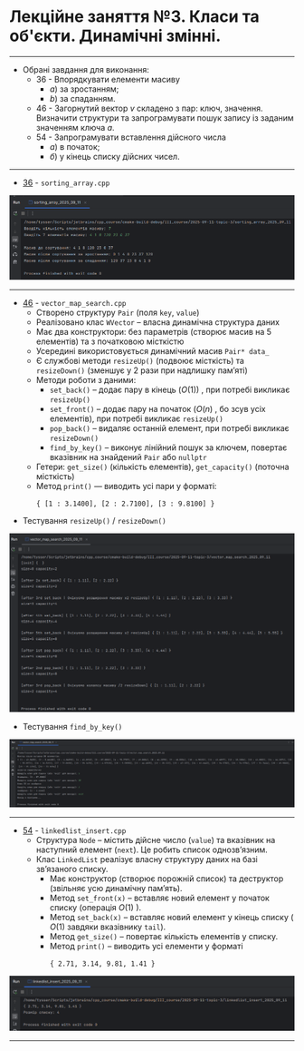 # Лекційне заняття №3. Класи та об'єкти. Динамічні змінні.

---

 * Обрані завдання для виконання:
   * 36 - Впорядкувати елементи масиву 
     * $a)$ за зростанням; 
     * $b)$ за спаданням.
   * 46 - Загорнутий вектор $v$ складено з пар: ключ, значення. Визначити структури та запрограмувати пошук запису із заданим значенням ключа $a$.
   * 54 - Запрограмувати вставлення дійсного числа 
     * $a)$ в початок; 
     * $б)$ у кінець
     списку дійсних чисел.

---

- [36](https://github.com/yourhostel/cpp_course/blob/main/III_course/2025-09-11-topic-3/sorting_array.cpp) - `sorting_array.cpp`

![Знімок екрана з 2025-09-11 02-28-53.png](screenshots/%D0%97%D0%BD%D1%96%D0%BC%D0%BE%D0%BA%20%D0%B5%D0%BA%D1%80%D0%B0%D0%BD%D0%B0%20%D0%B7%202025-09-11%2002-28-53.png)

---

- [46](https://github.com/yourhostel/cpp_course/blob/main/III_course/2025-09-11-topic-3/vector_map_search.cpp) - `vector_map_search.cpp`
  * Створено структуру `Pair` (поля `key`, `value`)
  * Реалізовано клас `WVector` – власна динамічна структура даних
  * Має два конструктори: без параметрів (створює масив на 5 елементів) та з початковою місткістю
  * Усередині використовується динамічний масив `Pair* data_`
  * Є службові методи `resizeUp()` (подвоює місткість) та `resizeDown()` (зменшує у 2 рази при надлишку пам’яті)
  * Методи роботи з даними:
      - `set_back()` – додає пару в кінець $(O(1))$ , при потребі викликає `resizeUp()`
      - `set_front()` – додає пару на початок $(O(n)$ , бо зсув усіх елементів), при потребі викликає `resizeUp()`
      - `pop_back()` – видаляє останній елемент, при потребі викликає `resizeDown()`
      - `find_by_key()` – виконує лінійний пошук за ключем, повертає вказівник на знайдений `Pair` або `nullptr`
  * Гетери: `get_size()` (кількість елементів), `get_capacity()` (поточна місткість)
  * Метод `print()` — виводить усі пари у форматі:
    ```
    { [1 : 3.1400], [2 : 2.7100], [3 : 9.8100] }
    ```
* Тестування `resizeUp()` / `resizeDown()`

![Знімок екрана з 2025-09-12 00-38-35.png](screenshots/%D0%97%D0%BD%D1%96%D0%BC%D0%BE%D0%BA%20%D0%B5%D0%BA%D1%80%D0%B0%D0%BD%D0%B0%20%D0%B7%202025-09-12%2000-38-35.png)

* Тестування `find_by_key()`

![Знімок екрана з 2025-09-12 00-58-37.png](screenshots/%D0%97%D0%BD%D1%96%D0%BC%D0%BE%D0%BA%20%D0%B5%D0%BA%D1%80%D0%B0%D0%BD%D0%B0%20%D0%B7%202025-09-12%2000-58-37.png)

---

- [54](https://github.com/yourhostel/cpp_course/blob/main/III_course/2025-09-11-topic-3/linkedlist_insert.cpp) - `linkedlist_insert.cpp`
  * Структура `Node` – містить дійсне число (`value`) та вказівник на наступний елемент (`next`). Це робить список однозв’язним.
  * Клас `LinkedList` реалізує власну структуру даних на базі зв’язаного списку.
    - Має конструктор (створює порожній список) та деструктор (звільняє усю динамічну пам’ять).
    - Метод `set_front(x)` – вставляє новий елемент у початок списку (операція $O(1)$ ).
    - Метод `set_back(x)` – вставляє новий елемент у кінець списку ( $O(1)$ завдяки вказівнику `tail`).
    - Метод `get_size()` – повертає кількість елементів у списку.
    - Метод `print()` – виводить усі елементи у форматі
      ```
      { 2.71, 3.14, 9.81, 1.41 }
      ```

![Знімок екрана з 2025-09-12 02-15-00.png](screenshots/%D0%97%D0%BD%D1%96%D0%BC%D0%BE%D0%BA%20%D0%B5%D0%BA%D1%80%D0%B0%D0%BD%D0%B0%20%D0%B7%202025-09-12%2002-15-00.png)

---
